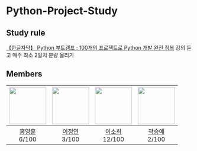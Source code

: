 # Python-Project-Study

## Study rule
[【한글자막】 Python 부트캠프 : 100개의 프로젝트로 Python 개발 완전 정복](https://www.udemy.com/course/best-100-days-python/) 강의 듣고 매주 최소 2일치 분량 올리기

## Members
|<img src="https://avatars.githubusercontent.com/u/106165619?v=4?s=100" height=100 width=100px></img>| <img src="https://avatars.githubusercontent.com/u/40867411?v=4?s=100" height=100 width=100px></img>| <img src="https://avatars.githubusercontent.com/u/157996502?v=4?s=100" height=100 width=100px></img>| <img src="https://avatars.githubusercontent.com/u/112370282?v=4?s=100" height=100 width=100px></img>| 
|:---:|:---:|:---:|:---:|
| [홍영훈](https://github.com/MostlyFor)<br> 6/100 | [이정연](https://github.com/curieuxjy)<br> 3/100 | [이소희](https://github.com/soheeconpanna)<br> 12/100 | [곽승예](https://github.com/seungye-kwak)<br> 2/100
